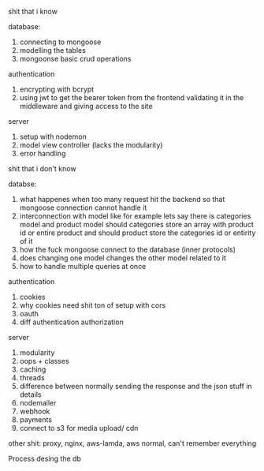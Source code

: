 shit that i know

database:
1. connecting to mongoose
2. modelling the tables
3. mongoonse basic crud operations

authentication
1. encrypting with bcrypt
2. using jwt to get the bearer token from the frontend validating it in the middleware and giving access to the site

server
1. setup with nodemon
2. model view controller (lacks the modularity)
3. error handling

shit that i don't know

databse:
1. what happenes when too many request hit the backend so that mongoose connection cannot handle it
2. interconnection with model like for example lets say there is categories model and product model should categories store an array with product id or entire product and should product store the categories id or entirity of it
3. how the fuck mongoose connect to the database (inner protocols)
4. does changing one model changes the other model related to it
5. how to handle multiple queries at once

authentication
1. cookies
2. why cookies need shit ton of setup with cors
3. oauth
4. diff authentication authorization

server
1. modularity
2. oops + classes
3. caching
4. threads
5. difference between normally sending the response and the json stuff in details
6. nodemailer
7. webhook
8. payments
9. connect to s3 for media upload/ cdn


other shit: proxy, nginx, aws-lamda, aws normal, can't remember everything

Process
desing the db
